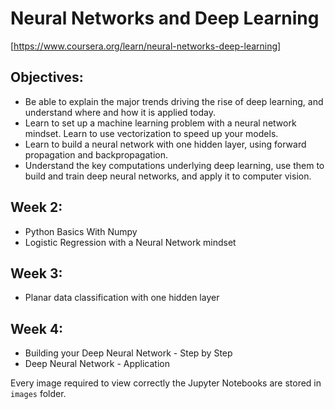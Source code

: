 # Neural Networks and Deep Learning
[https://www.coursera.org/learn/neural-networks-deep-learning]

## Objectives:
- Be able to explain the major trends driving the rise of deep learning, and understand where and how it is applied today.
- Learn to set up a machine learning problem with a neural network mindset. Learn to use vectorization to speed up your models.
- Learn to build a neural network with one hidden layer, using forward propagation and backpropagation.
- Understand the key computations underlying deep learning, use them to build and train deep neural networks, and apply it to computer vision.

## Week 2:
- Python Basics With Numpy
- Logistic Regression with a Neural Network mindset

## Week 3:
- Planar data classification with one hidden layer

## Week 4:
- Building your Deep Neural Network - Step by Step
- Deep Neural Network - Application

Every image required to view correctly the Jupyter Notebooks are stored in `images` folder.


